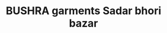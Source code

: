 ---
title: "BUSHRA garments Sadar bhori bazar"
url: /karachi/bushra-garments-sadar-bhori-bazar/
shop: clothes
---